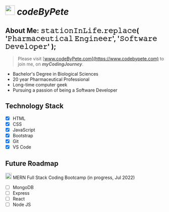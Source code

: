 # <img src='https://www.codebypete.com/pics/pharma2code_icon.gif' alt='codeByPete logo' width='30'> ***codeByPete***

## About Me: 𝚜𝚝𝚊𝚝𝚒𝚘𝚗𝙸𝚗𝙻𝚒𝚏𝚎.𝚛𝚎𝚙𝚕𝚊𝚌𝚎( '𝙿𝚑𝚊𝚛𝚖𝚊𝚌𝚎𝚞𝚝𝚒𝚌𝚊𝚕 𝙴𝚗𝚐𝚒𝚗𝚎𝚎𝚛', '𝚂𝚘𝚏𝚝𝚠𝚊𝚛𝚎 𝙳𝚎𝚟𝚎𝚕𝚘𝚙𝚎𝚛' );
>Please visit [www.codeByPete.com](https://www.codebypete.com) to join me, on ***myCodingJourney***.  
- Bachelor's Degree in Biological Sciences
- 20 year Pharmaceutical Professional
- Long-time computer geek
- Pursuing a passion of being a Software Developer

## Technology Stack
- [x] HTML
- [x] CSS
- [x] JavaScript
- [x] Bootstrap
- [x] Git
- [x] VS Code

## Future Roadmap
<img src='https://www.codebypete.com/pics/about/mitxPro_logoStacked.jpg' alt='MIT xPro logo' width='20'> MERN Full Stack Coding Bootcamp (in progress, Jul 2022)
- [ ] MongoDB
- [ ] Express
- [ ] React
- [ ] Node JS
